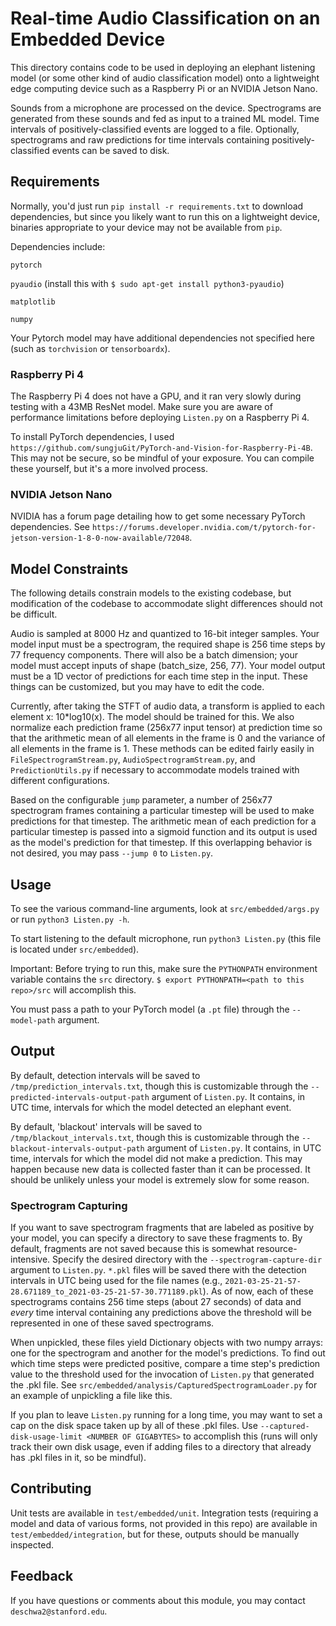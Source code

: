 # Real-time Audio Classification on an Embedded Device

This directory contains code to be used in deploying an elephant listening model (or some other kind of audio 
classification model) onto a lightweight edge computing device such as a Raspberry Pi or an NVIDIA Jetson Nano.

Sounds from a microphone are processed on the device. Spectrograms are generated from these sounds and fed as input to
a trained ML model. Time intervals of positively-classified events are logged to a file. Optionally,
spectrograms and raw predictions for time intervals containing positively-classified events can be saved to disk.

## Requirements

Normally, you'd just run `pip install -r requirements.txt` to download dependencies, but since you likely want to
run this on a lightweight device, binaries appropriate to your device may not be available from `pip`.

Dependencies include:

`pytorch`

`pyaudio` (install this with `$ sudo apt-get install python3-pyaudio`)

`matplotlib`

`numpy`

Your Pytorch model may have additional dependencies not specified here (such as `torchvision` or `tensorboardx`).

### Raspberry Pi 4

The Raspberry Pi 4 does not have a GPU, and it ran very slowly during testing with a 43MB ResNet model. Make sure
you are aware of performance limitations before deploying `Listen.py` on a Raspberry Pi 4.

To install PyTorch dependencies, I used `https://github.com/sungjuGit/PyTorch-and-Vision-for-Raspberry-Pi-4B`.
This may not be secure, so be mindful of your exposure. You can compile these yourself,
but it's a more involved process.

### NVIDIA Jetson Nano

NVIDIA has a forum page detailing how to get some necessary PyTorch dependencies. See 
`https://forums.developer.nvidia.com/t/pytorch-for-jetson-version-1-8-0-now-available/72048`.

## Model Constraints

The following details constrain models to the existing codebase, but modification of the codebase
to accommodate slight differences should not be difficult.

Audio is sampled at 8000 Hz and quantized to 16-bit integer samples. Your model input must be a spectrogram,
the required shape is 256 time steps by 77 frequency components. There will also be a batch dimension;
your model must accept inputs of shape (batch_size, 256, 77). Your model output must be a 1D vector of predictions for
each time step in the input. These things can be customized, but you may have to edit the code.

Currently, after taking the STFT of audio data, a transform is applied to each element x: 10*log10(x). The model should
be trained for this. We also normalize each prediction frame (256x77 input tensor) at prediction time so that
the arithmetic mean of all elements in the frame is 0 and the variance of all elements in the frame is 1. These methods
can be edited fairly easily in `FileSpectrogramStream.py`, `AudioSpectrogramStream.py`, and `PredictionUtils.py` if
necessary to accommodate models trained with different configurations.

Based on the configurable `jump` parameter, a number of 256x77 spectrogram frames containing a particular timestep will be used
to make predictions for that timestep. The arithmetic mean of each prediction for a particular timestep is passed into
a sigmoid function and its output is used as the model's prediction for that timestep. If this overlapping behavior is
not desired, you may pass `--jump 0` to `Listen.py`.

## Usage

To see the various command-line arguments, look at `src/embedded/args.py` or run `python3 Listen.py -h`.

To start listening to the default microphone, run `python3 Listen.py` (this file is located under `src/embedded`).

Important: Before trying to run this, make sure the `PYTHONPATH` environment variable contains the `src` directory.
`$ export PYTHONPATH=<path to this repo>/src` will accomplish this.

You must pass a path to your PyTorch model (a `.pt` file) through the `--model-path` argument.

## Output

By default, detection intervals will be saved to `/tmp/prediction_intervals.txt`, though this is customizable
through the `--predicted-intervals-output-path` argument of `Listen.py`. It contains,
in UTC time, intervals for which the model detected an elephant event.

By default, 'blackout' intervals will be saved to `/tmp/blackout_intervals.txt`, though this is customizable
through the `--blackout-intervals-output-path` argument of `Listen.py`. It contains,
in UTC time, intervals for which the model did not make a prediction. This may happen because new data is collected
faster than it can be processed. It should be unlikely unless your model is extremely slow for some reason.

### Spectrogram Capturing

If you want to save spectrogram fragments that are labeled as positive by your model, you can specify a directory to
save these fragments to. By default, fragments are not saved because this is somewhat resource-intensive. Specify
the desired directory with the `--spectrogram-capture-dir` argument to `Listen.py`. `*.pkl` files will be saved there
with the detection intervals in UTC being used for the file names 
(e.g., `2021-03-25-21-57-28.671189_to_2021-03-25-21-57-30.771189.pkl`). As of now, each of these spectrograms contains
256 time steps (about 27 seconds) of data and *every* time interval containing any predictions above the threshold
will be represented in one of these saved spectrograms.

When unpickled, these files yield Dictionary objects with two numpy arrays: one for the spectrogram and another for the
model's predictions. To find out which time steps were predicted positive, compare a time step's prediction value to the
threshold used for the invocation of `Listen.py` that generated the .pkl file. See 
`src/embedded/analysis/CapturedSpectrogramLoader.py` for an example of unpickling a file like this.

If you plan to leave `Listen.py` running for a long time, you may want to set a cap on the disk space taken up by all of
these .pkl files. Use `--captured-disk-usage-limit <NUMBER OF GIGABYTES>` to accomplish this (runs will only track 
their own disk usage, even if adding files to a directory that already has .pkl files in it, so be mindful).

## Contributing

Unit tests are available in `test/embedded/unit`. Integration tests (requiring a model and data of various forms,
not provided in this repo) are available in `test/embedded/integration`, but for these,
outputs should be manually inspected.

## Feedback

If you have questions or comments about this module, you may contact `deschwa2@stanford.edu`.